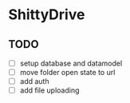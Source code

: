 # ShittyDrive

## TODO
- [ ] setup database and datamodel
- [ ] move folder open state to url
- [ ] add auth
- [ ] add file uploading